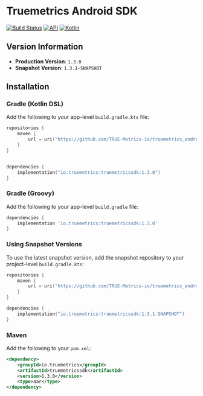 # Truemetrics Android SDK

[![Build Status](https://github.com/TRUE-Metrics-io/truemetrics_android_SDK_p/actions/workflows/build.yml/badge.svg?branch=main)](https://github.com/TRUE-Metrics-io/truemetrics_android_SDK_p/actions/workflows/main.yml)
[![API](https://img.shields.io/badge/API-21%2B-brightgreen.svg?style=flat)](https://android-arsenal.com/api?level=21)
[![Kotlin](https://img.shields.io/badge/kotlin-2.2.20-blue.svg?logo=kotlin)](http://kotlinlang.org)


## Version Information

- **Production Version**: `1.3.0`
- **Snapshot Version**: `1.3.1-SNAPSHOT`


## Installation

### Gradle (Kotlin DSL)

Add the following to your app-level `build.gradle.kts` file:

```kotlin
repositories {
    maven {
        url = uri("https://github.com/TRUE-Metrics-io/truemetrics_android_SDK_p_maven/raw/")
    }
}


dependencies {
    implementation("io.truemetrics:truemetricssdk:1.3.0")
}
```

### Gradle (Groovy)

Add the following to your app-level `build.gradle` file:

```groovy
dependencies {
    implementation 'io.truemetrics:truemetricssdk:1.3.0'
}
```

### Using Snapshot Versions

To use the latest snapshot version, add the snapshot repository to your project-level
`build.gradle.kts`:

```kotlin
repositories {
    maven {
        url = uri("https://github.com/TRUE-Metrics-io/truemetrics_android_SDK_p_maven/raw/snapshots")
    }
}

dependencies {
    implementation("io.truemetrics:truemetricssdk:1.3.1-SNAPSHOT")
}
```

### Maven

Add the following to your `pom.xml`:

```xml
<dependency>
    <groupId>io.truemetrics</groupId>
    <artifactId>truemetricssdk</artifactId>
    <version>1.3.0</version>
    <type>aar</type>
</dependency>
```
